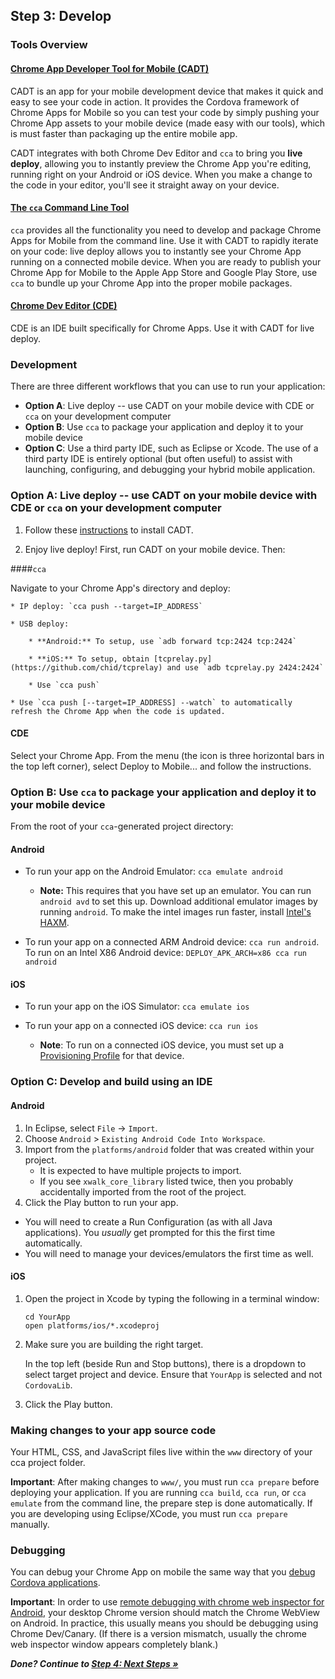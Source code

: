 ## Step 3: Develop

### Tools Overview

#### [Chrome App Developer Tool for Mobile (CADT)](https://github.com/MobileChromeApps/chrome-app-developer-tool/)

CADT is an app for your mobile development device that makes it quick and easy to see your code in action. It provides the Cordova framework of Chrome Apps for Mobile so you can test your code by simply pushing your Chrome App assets to your mobile device (made easy with our tools), which is must faster than packaging up the entire mobile app.

CADT integrates with both Chrome Dev Editor and `cca` to bring you __live deploy__, allowing you to instantly preview the Chrome App you're editing, running right on your Android or iOS device. When you make a change to the code in your editor, you'll see it straight away on your device.

#### [The `cca` Command Line Tool](https://github.com/MobileChromeApps/mobile-chrome-apps)

`cca` provides all the functionality you need to develop and package Chrome Apps for Mobile from the command line. Use it with CADT to rapidly iterate on your code: live deploy allows you to instantly see your Chrome App running on a connected mobile device. When you are ready to publish your Chrome App for Mobile to the Apple App Store and Google Play Store, use `cca` to bundle up your Chrome App into the proper mobile packages.

#### [Chrome Dev Editor (CDE)](https://github.com/dart-lang/chromedeveditor)

CDE is an IDE built specifically for Chrome Apps. Use it with CADT for live deploy.

### Development

There are three different workflows that you can use to run your application:

* **Option A**: Live deploy -- use CADT on your mobile device with CDE or `cca` on your development computer
* **Option B**: Use `cca` to package your application and deploy it to your mobile device
* **Option C**: Use a third party IDE, such as Eclipse or Xcode. The use of a third party IDE is entirely optional (but often useful) to assist with launching, configuring, and debugging your hybrid mobile application.

### Option A: Live deploy -- use CADT on your mobile device with CDE or `cca` on your development computer

1. Follow these [instructions](https://github.com/MobileChromeApps/chrome-app-developer-tool/) to install CADT.

2. Enjoy live deploy! First, run CADT on your mobile device. Then:

####`cca`

Navigate to your Chrome App's directory and deploy:

  	* IP deploy: `cca push --target=IP_ADDRESS`	

  	* USB deploy:

  		* **Android:** To setup, use `adb forward tcp:2424 tcp:2424`

  		* **iOS:** To setup, obtain [tcprelay.py](https://github.com/chid/tcprelay) and use `adb tcprelay.py 2424:2424`

  		* Use `cca push`

  	* Use `cca push [--target=IP_ADDRESS] --watch` to automatically refresh the Chrome App when the code is updated.

#### CDE

Select your Chrome App. From the menu (the icon is three horizontal bars in the top left corner), select Deploy to Mobile... and follow the instructions.

### Option B: Use `cca` to package your application and deploy it to your mobile device

From the root of your `cca`-generated project directory:

#### Android

* To run your app on the Android Emulator: `cca emulate android`

  * **Note:** This requires that you have set up an emulator. You can run `android avd` to set this up. Download additional emulator images by running `android`. To make the intel images run faster, install [Intel's HAXM](http://software.intel.com/en-us/articles/intel-hardware-accelerated-execution-manager/).

* To run your app on a connected ARM Android device: `cca run android`. To run on an Intel X86 Android device: `DEPLOY_APK_ARCH=x86 cca run android`

#### iOS

* To run your app on the iOS Simulator: `cca emulate ios`

* To run your app on a connected iOS device: `cca run ios`

  * **Note**: To run on a connected iOS device, you must set up a [Provisioning Profile](http://stackoverflow.com/questions/3362652/what-is-a-provisioning-profile-used-for-when-developing-iphone-applications) for that device.

### Option C: Develop and build using an IDE

#### Android

1. In Eclipse, select `File` -> `Import`.
2. Choose `Android` > `Existing Android Code Into Workspace`.
3. Import from the `platforms/android` folder that was created within your project.
    * It is expected to have multiple projects to import.
    * If you see `xwalk_core_library` listed twice, then you probably accidentally imported from the root of the project.
4. Click the Play button to run your app.
  * You will need to create a Run Configuration (as with all Java applications).  You _usually_ get prompted for this the first time automatically.
  * You will need to manage your devices/emulators the first time as well.

#### iOS

1.  Open the project in Xcode by typing the following in a terminal window:

        cd YourApp
        open platforms/ios/*.xcodeproj


2.  Make sure you are building the right target.

    In the top left (beside Run and Stop buttons), there is a dropdown to select target project and device. Ensure that `YourApp` is selected and not `CordovaLib`.

3.  Click the Play button.

### Making changes to your app source code

Your HTML, CSS, and JavaScript files live within the `www` directory of your cca project folder.

**Important**: After making changes to `www/`, you must run `cca prepare` before deploying your application.  If you are running `cca build`, `cca run`, or `cca emulate` from the command line, the prepare step is done automatically.  If you are developing using Eclipse/XCode, you must run `cca prepare` manually.

### Debugging

You can debug your Chrome App on mobile the same way that you [debug Cordova applications](https://github.com/phonegap/phonegap/wiki/Debugging-in-PhoneGap).

**Important**: In order to use [remote debugging with chrome web inspector for Android](https://developer.chrome.com/devtools/docs/remote-debugging), your desktop Chrome version should match the Chrome WebView on Android.  In practice, this usually means you should be debugging using Chrome Dev/Canary.  (If there is a version mismatch, usually the chrome web inspector window appears completely blank.)

_**Done? Continue to [Step 4: Next Steps &raquo;](NextSteps.md)**_
